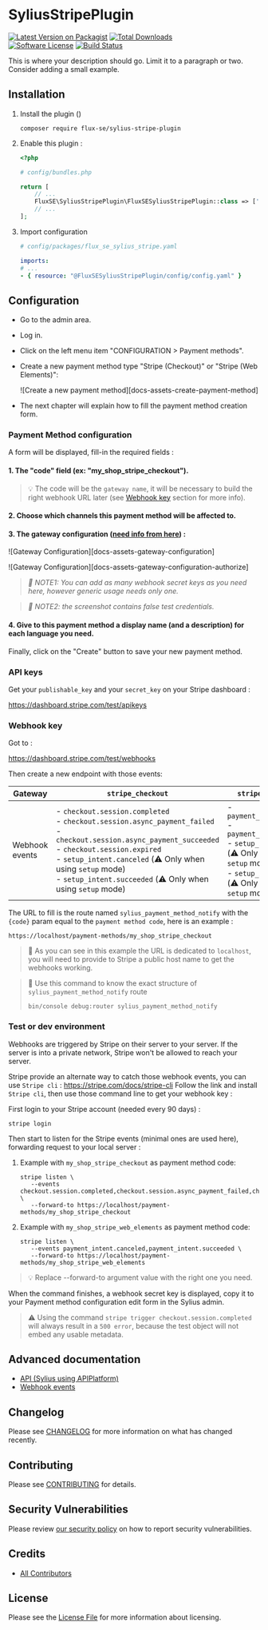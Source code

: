 # SyliusStripePlugin

[![Latest Version on Packagist][ico-version]][link-packagist]
[![Total Downloads][ico-total-downloads]][link-total-downloads]  
[![Software License][ico-license]](LICENSE)
[![Build Status][ico-github-actions]][link-github-actions]


This is where your description should go. Limit it to a paragraph or two. Consider adding a small example.

## Installation

1. Install the plugin ()
    ```shell
    composer require flux-se/sylius-stripe-plugin
    ```
2. Enable this plugin :
    ```php
    <?php
    
    # config/bundles.php
    
    return [
        // ...
        FluxSE\SyliusStripePlugin\FluxSESyliusStripePlugin::class => ['all' => true],
        // ...
    ];
    ```
3. Import configuration
    ```yaml
    # config/packages/flux_se_sylius_stripe.yaml

    imports:
    # ...
    - { resource: "@FluxSESyliusStripePlugin/config/config.yaml" }
    ```
## Configuration

 - Go to the admin area.
 - Log in.
 - Click on the left menu item "CONFIGURATION > Payment methods".
 - Create a new payment method type "Stripe (Checkout)" or "Stripe (Web Elements)":
   
   ![Create a new payment method][docs-assets-create-payment-method]
 - The next chapter will explain how to fill the payment method creation form.
 
### Payment Method configuration

A form will be displayed, fill-in the required fields :

#### 1. The "code" field (ex: "my_shop_stripe_checkout").

> 💡 The code will be the `gateway name`, it will be necessary to build the right webhook URL later
> (see [Webhook key](#webhook-key) section for more info).

#### 2. Choose which channels this payment method will be affected to.

#### 3. The gateway configuration ([need info from here](#api-keys)) :

![Gateway Configuration][docs-assets-gateway-configuration]

![Gateway Configuration][docs-assets-gateway-configuration-authorize]

> _📖 NOTE1: You can add as many webhook secret keys as you need here, however generic usage needs only one._

> _📖 NOTE2: the screenshot contains false test credentials._

#### 4. Give to this payment method a display name (and a description) for each language you need.

Finally, click on the "Create" button to save your new payment method.

### API keys

Get your `publishable_key` and your `secret_key` on your Stripe dashboard :

https://dashboard.stripe.com/test/apikeys

### Webhook key

Got to :

https://dashboard.stripe.com/test/webhooks

Then create a new endpoint with those events:

| Gateway | `stripe_checkout` | `stripe_web_elements` |
|-|-|-|
| Webhook events |  - `checkout.session.completed`<br> - `checkout.session.async_payment_failed`<br> - `checkout.session.async_payment_succeeded`<br> - `checkout.session.expired`<br> - `setup_intent.canceled` (⚠️ Only when using `setup` mode)<br> - `setup_intent.succeeded`  (⚠️ Only when using `setup` mode) |  - `payment_intent.canceled`<br> - `payment_intent.succeeded`<br> - `setup_intent.canceled` (⚠️ Only when using `setup` mode)<br> - `setup_intent.succeeded`  (⚠️ Only when using `setup` mode) |


The URL to fill is the route named `sylius_payment_method_notify` with the `{code}`
param equal to the `payment method code`, here is an example :

```
https://localhost/payment-methods/my_shop_stripe_checkout
```

> 📖 As you can see in this example the URL is dedicated to `localhost`, you will need to provide to
> Stripe a public host name to get the webhooks working.

> 📖 Use this command to know the exact structure of `sylius_payment_method_notify` route
>
> ```shell
> bin/console debug:router sylius_payment_method_notify
> ```

### Test or dev environment

Webhooks are triggered by Stripe on their server to your server.
If the server is into a private network, Stripe won't be allowed to reach your server.

Stripe provide an alternate way to catch those webhook events, you can use
`Stripe cli` : https://stripe.com/docs/stripe-cli
Follow the link and install `Stripe cli`, then use those command line to get
your webhook key :

First login to your Stripe account (needed every 90 days) :

```shell
stripe login
```

Then start to listen for the Stripe events (minimal ones are used here), forwarding request to your local server :

 1. Example with `my_shop_stripe_checkout` as payment method code:
    ```shell
    stripe listen \
       --events checkout.session.completed,checkout.session.async_payment_failed,checkout.session.async_payment_succeeded,checkout.session.expired \
       --forward-to https://localhost/payment-methods/my_shop_stripe_checkout
    ```
 2. Example with `my_shop_stripe_web_elements` as payment method code:
    ```shell
    stripe listen \
       --events payment_intent.canceled,payment_intent.succeeded \
       --forward-to https://localhost/payment-methods/my_shop_stripe_web_elements
    ```

> 💡 Replace --forward-to argument value with the right one you need.

When the command finishes, a webhook secret key is displayed, copy it to your
Payment method configuration edit form in the Sylius admin.

> ⚠️ Using the command `stripe trigger checkout.session.completed` will always result in a `500 error`,
> because the test object will not embed any usable metadata.

## Advanced documentation

- [API (Sylius using APIPlatform)](docs/API.md)
- [Webhook events](docs/WEBHOOK-EVENTS.md)

## Changelog

Please see [CHANGELOG](CHANGELOG.md) for more information on what has changed recently.

## Contributing

Please see [CONTRIBUTING](CONTRIBUTING.md) for details.

## Security Vulnerabilities

Please review [our security policy](../../security/policy) on how to report security vulnerabilities.

## Credits

- [All Contributors](../../contributors)

## License

Please see the [License File](LICENSE.md) for more information about licensing.

[ico-version]: https://img.shields.io/packagist/v/flux-se/sylius-stripe-plugin.svg?style=flat-square
[ico-total-downloads]: https://img.shields.io/packagist/dt/flux-se/sylius-stripe-plugin.svg?style=flat-square
[ico-license]: https://img.shields.io/badge/license-MIT-brightgreen.svg?style=flat-square
[ico-github-actions]: https://github.com/FLUX-SE/SyliusStripePlugin/workflows/Build/badge.svg

[link-packagist]: https://packagist.org/packages/flux-se/sylius-stripe-plugin
[link-total-downloads]: https://packagist.org/packages/flux-se/sylius-stripe-plugin
[link-github-actions]: https://github.com/FLUX-SE/SyliusStripePlugin/actions?query=workflow%3A"Build"
